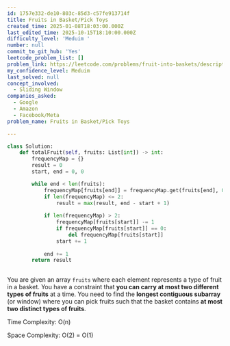 ```yaml
---
id: 1757e332-de10-803c-85d3-c57fe913714f
title: Fruits in Basket/Pick Toys
created_time: 2025-01-08T18:03:00.000Z
last_edited_time: 2025-10-15T18:10:00.000Z
difficulty_level: 'Meduim '
number: null
commit_to_git_hub: 'Yes'
leetcode_problem_list: []
problem_link: https://leetcode.com/problems/fruit-into-baskets/description/
my_confidence_level: Meduim
last_solved: null
concept_involved:
  - Sliding Window
companies_asked:
  - Google
  - Amazon
  - Facebook/Meta
problem_name: Fruits in Basket/Pick Toys

---
```


```python
class Solution:
    def totalFruit(self, fruits: List[int]) -> int:
        frequencyMap = {}
        result = 0 
        start, end = 0, 0

        while end < len(fruits): 
            frequencyMap[fruits[end]] = frequencyMap.get(fruits[end], 0 ) + 1
            if len(frequencyMap) <= 2: 
                result = max(result, end - start + 1)
            
            if len(frequencyMap) > 2: 
                frequencyMap[fruits[start]] -= 1
                if frequencyMap[fruits[start]] == 0: 
                    del frequencyMap[fruits[start]]
                start += 1
            
            end += 1
        return result
        
```

You are given an array `fruits` where each element represents a type of fruit in a basket. You have a constraint that **you can carry at most two different types of fruits** at a time. You need to find the **longest contiguous subarray** (or window) where you can pick fruits such that the basket contains **at most two distinct types of fruits**.

Time Complexity: O(n)

Space Complexity: O(2) = O(1)
